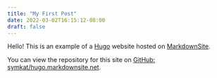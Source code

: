 ```yaml
---
title: "My First Post"
date: 2022-03-02T16:15:12-08:00
draft: false
---
```


Hello!  This is an example of a [Hugo](https://gohugo.io/) website hosted on [MarkdownSite](https://markdownsite.com/).

You can view the repository for this site on [GitHub: symkat/hugo.markdownsite.net](https://github.com/symkat/hugo.markdownsite.net).
